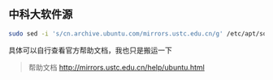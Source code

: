 ## 中科大软件源
```bash
sudo sed -i 's/cn.archive.ubuntu.com/mirrors.ustc.edu.cn/g' /etc/apt/sources.list
```

具体可以自行查看官方帮助文档，我也只是搬运一下

> 帮助文档 http://mirrors.ustc.edu.cn/help/ubuntu.html